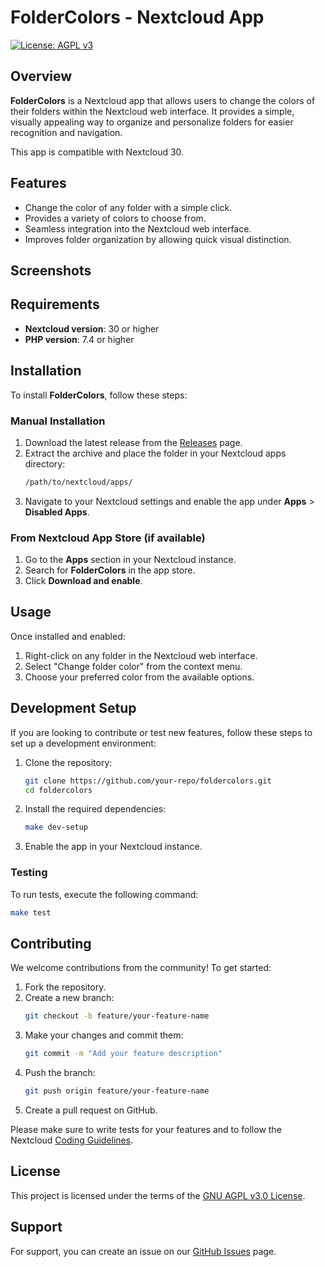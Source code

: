 # FolderColors - Nextcloud App

[![License: AGPL v3](https://img.shields.io/badge/License-AGPL%20v3-blue.svg)](https://www.gnu.org/licenses/agpl-3.0)

## Overview

**FolderColors** is a Nextcloud app that allows users to change the colors of their folders within the Nextcloud web interface. It provides a simple, visually appealing way to organize and personalize folders for easier recognition and navigation.

This app is compatible with Nextcloud 30.

## Features

- Change the color of any folder with a simple click.
- Provides a variety of colors to choose from.
- Seamless integration into the Nextcloud web interface.
- Improves folder organization by allowing quick visual distinction.

## Screenshots

<!-- Add screenshots here if available -->

## Requirements

- **Nextcloud version**: 30 or higher
- **PHP version**: 7.4 or higher

## Installation

To install **FolderColors**, follow these steps:

### Manual Installation

1. Download the latest release from the [Releases](https://github.com/your-repo/foldercolors/releases) page.
2. Extract the archive and place the folder in your Nextcloud apps directory:
    ```bash
    /path/to/nextcloud/apps/
    ```
3. Navigate to your Nextcloud settings and enable the app under **Apps** > **Disabled Apps**.

### From Nextcloud App Store (if available)

1. Go to the **Apps** section in your Nextcloud instance.
2. Search for **FolderColors** in the app store.
3. Click **Download and enable**.

## Usage

Once installed and enabled:

1. Right-click on any folder in the Nextcloud web interface.
2. Select "Change folder color" from the context menu.
3. Choose your preferred color from the available options.

## Development Setup

If you are looking to contribute or test new features, follow these steps to set up a development environment:

1. Clone the repository:
    ```bash
    git clone https://github.com/your-repo/foldercolors.git
    cd foldercolors
    ```
2. Install the required dependencies:
    ```bash
    make dev-setup
    ```
3. Enable the app in your Nextcloud instance.

### Testing

To run tests, execute the following command:
```bash
make test
```

## Contributing

We welcome contributions from the community! To get started:

1. Fork the repository.
2. Create a new branch:
    ```bash
    git checkout -b feature/your-feature-name
    ```
3. Make your changes and commit them:
    ```bash
    git commit -m "Add your feature description"
    ```
4. Push the branch:
    ```bash
    git push origin feature/your-feature-name
    ```
5. Create a pull request on GitHub.

Please make sure to write tests for your features and to follow the Nextcloud [Coding Guidelines](https://docs.nextcloud.com/server/latest/developer_manual/general/codingguidelines.html).

## License

This project is licensed under the terms of the [GNU AGPL v3.0 License](LICENSE).

## Support

For support, you can create an issue on our [GitHub Issues](https://github.com/your-repo/foldercolors/issues) page.
